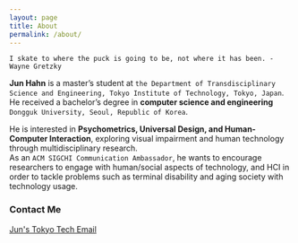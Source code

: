 ```yaml
---
layout: page
title: About
permalink: /about/
---
```


 `I skate to where the puck is going to be, not where it has been. -Wayne Gretzky`

**Jun Hahn**  is a master’s student at `the Department of Transdisciplinary Science and Engineering, Tokyo Institute of Technology, Tokyo, Japan`.  
He received a bachelor’s degree in **computer science and engineering** `Dongguk University, Seoul, Republic of Korea`.  

He is interested in **Psychometrics, Universal Design, and Human-Computer Interaction**, exploring visual impairment and human technology through multidisciplinary research.  
As an `ACM SIGCHI Communication Ambassador`, he wants to encourage researchers to engage with human/social aspects of technology, and HCI in order to tackle problems such as terminal disability and aging society with technology usage.  


### Contact Me

[Jun's Tokyo Tech Email](mailto:han.j.ag@m.titech.ac.jp)